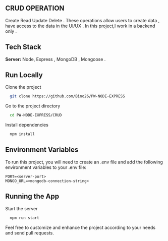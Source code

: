 ## CRUD OPERATION
Create Read Update Delete .
These operations allow users to create data , have access to the data in the UI/UX . 
In this project,I work in a backend only .

## Tech Stack
**Server:** Node, Express , MongoDB , Mongoose .

## Run Locally

Clone the project

```bash
  git clone https://github.com/Bino26/PW-NODE-EXPRESS
```

Go to the project directory

```bash
  cd PW-NODE-EXPRESS/CRUD 
```

Install dependencies

```bash
  npm install
```



## Environment Variables

To run this project, you will need to create an .env file and add the following environment variables to your .env file:
```
PORT=<server-port>
MONGO_URL=<mongodb-connection-string>

```
## Running the App
Start the server

```bash
  npm run start
```

Feel free to customize and enhance the project according to your needs and send pull requests.
